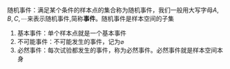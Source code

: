 

随机事件：满足某个条件的样本点的集合称为随机事件，我们一般用大写字母$A,B,C,\cdots$来表示随机事件,简称**事件**。随机事件是样本空间的子集
1. 基本事件：单个样本点就是一个基本事件
2. 不可能事件：不可能发生的事件，记为$\varnothing$
3. 必然事件：每次试验都发生的事件，称为必然事件。必然事件就是样本空间本身


